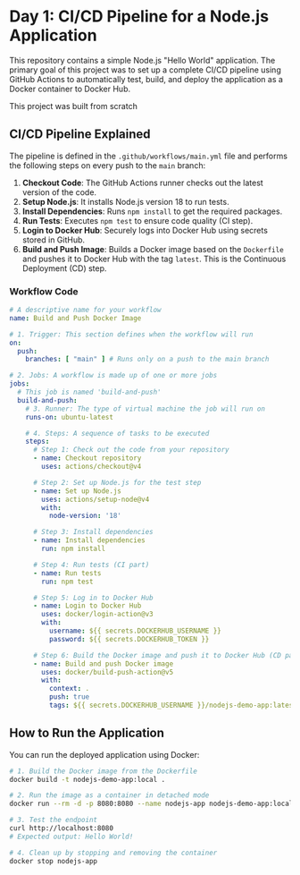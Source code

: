 # Day 1: CI/CD Pipeline for a Node.js Application

This repository contains a simple Node.js "Hello World" application. The primary goal of this project was to set up a complete CI/CD pipeline using GitHub Actions to automatically test, build, and deploy the application as a Docker container to Docker Hub.

This project was built from scratch

## CI/CD Pipeline Explained

The pipeline is defined in the `.github/workflows/main.yml` file and performs the following steps on every push to the `main` branch:

1.  **Checkout Code**: The GitHub Actions runner checks out the latest version of the code.
2.  **Setup Node.js**: It installs Node.js version 18 to run tests.
3.  **Install Dependencies**: Runs `npm install` to get the required packages.
4.  **Run Tests**: Executes `npm test` to ensure code quality (CI step).
5.  **Login to Docker Hub**: Securely logs into Docker Hub using secrets stored in GitHub.
6.  **Build and Push Image**: Builds a Docker image based on the `Dockerfile` and pushes it to Docker Hub with the tag `latest`. This is the Continuous Deployment (CD) step.

### Workflow Code

```yaml
# A descriptive name for your workflow
name: Build and Push Docker Image

# 1. Trigger: This section defines when the workflow will run
on:
  push:
    branches: [ "main" ] # Runs only on a push to the main branch

# 2. Jobs: A workflow is made up of one or more jobs
jobs:
  # This job is named 'build-and-push'
  build-and-push:
    # 3. Runner: The type of virtual machine the job will run on
    runs-on: ubuntu-latest

    # 4. Steps: A sequence of tasks to be executed
    steps:
      # Step 1: Check out the code from your repository
      - name: Checkout repository
        uses: actions/checkout@v4

      # Step 2: Set up Node.js for the test step
      - name: Set up Node.js
        uses: actions/setup-node@v4
        with:
          node-version: '18'

      # Step 3: Install dependencies
      - name: Install dependencies
        run: npm install

      # Step 4: Run tests (CI part)
      - name: Run tests
        run: npm test

      # Step 5: Log in to Docker Hub
      - name: Login to Docker Hub
        uses: docker/login-action@v3
        with:
          username: ${{ secrets.DOCKERHUB_USERNAME }}
          password: ${{ secrets.DOCKERHUB_TOKEN }}

      # Step 6: Build the Docker image and push it to Docker Hub (CD part)
      - name: Build and push Docker image
        uses: docker/build-push-action@v5
        with:
          context: .
          push: true
          tags: ${{ secrets.DOCKERHUB_USERNAME }}/nodejs-demo-app:latest
```

## How to Run the Application

You can run the deployed application using Docker:

```bash
# 1. Build the Docker image from the Dockerfile
docker build -t nodejs-demo-app:local .

# 2. Run the image as a container in detached mode
docker run --rm -d -p 8080:8080 --name nodejs-app nodejs-demo-app:local

# 3. Test the endpoint
curl http://localhost:8080
# Expected output: Hello World!

# 4. Clean up by stopping and removing the container
docker stop nodejs-app
```
